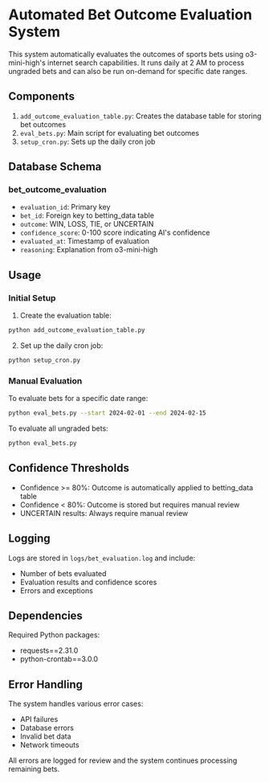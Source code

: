 # Automated Bet Outcome Evaluation System

This system automatically evaluates the outcomes of sports bets using o3-mini-high's internet search capabilities. It runs daily at 2 AM to process ungraded bets and can also be run on-demand for specific date ranges.

## Components

1. `add_outcome_evaluation_table.py`: Creates the database table for storing bet outcomes
2. `eval_bets.py`: Main script for evaluating bet outcomes
3. `setup_cron.py`: Sets up the daily cron job

## Database Schema

### bet_outcome_evaluation
- `evaluation_id`: Primary key
- `bet_id`: Foreign key to betting_data table
- `outcome`: WIN, LOSS, TIE, or UNCERTAIN
- `confidence_score`: 0-100 score indicating AI's confidence
- `evaluated_at`: Timestamp of evaluation
- `reasoning`: Explanation from o3-mini-high

## Usage

### Initial Setup

1. Create the evaluation table:
```bash
python add_outcome_evaluation_table.py
```

2. Set up the daily cron job:
```bash
python setup_cron.py
```

### Manual Evaluation

To evaluate bets for a specific date range:
```bash
python eval_bets.py --start 2024-02-01 --end 2024-02-15
```

To evaluate all ungraded bets:
```bash
python eval_bets.py
```

## Confidence Thresholds

- Confidence >= 80%: Outcome is automatically applied to betting_data table
- Confidence < 80%: Outcome is stored but requires manual review
- UNCERTAIN results: Always require manual review

## Logging

Logs are stored in `logs/bet_evaluation.log` and include:
- Number of bets evaluated
- Evaluation results and confidence scores
- Errors and exceptions

## Dependencies

Required Python packages:
- requests==2.31.0
- python-crontab==3.0.0

## Error Handling

The system handles various error cases:
- API failures
- Database errors
- Invalid bet data
- Network timeouts

All errors are logged for review and the system continues processing remaining bets. 